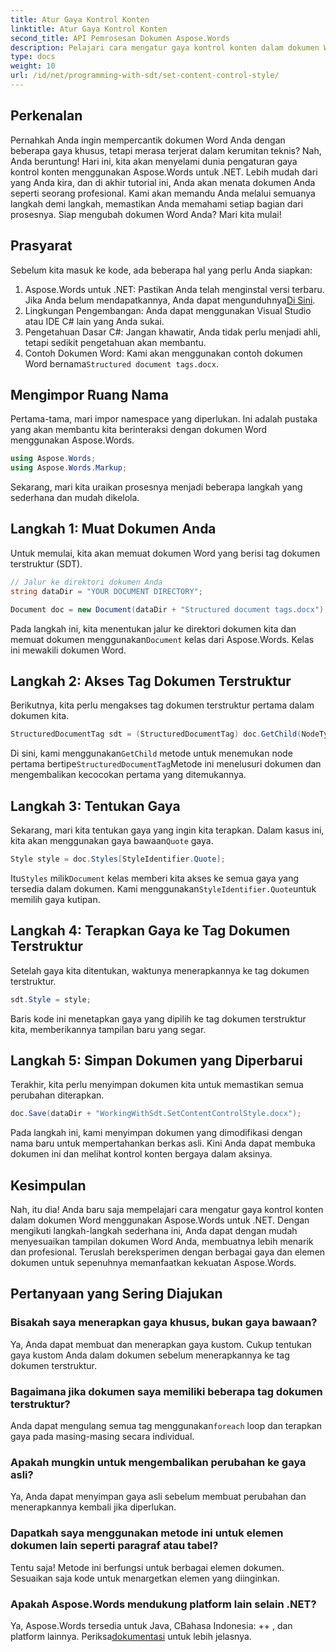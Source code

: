 ```yaml
---
title: Atur Gaya Kontrol Konten
linktitle: Atur Gaya Kontrol Konten
second_title: API Pemrosesan Dokumen Aspose.Words
description: Pelajari cara mengatur gaya kontrol konten dalam dokumen Word menggunakan Aspose.Words untuk .NET dengan panduan terperinci dan langkah demi langkah ini. Sempurna untuk meningkatkan estetika dokumen.
type: docs
weight: 10
url: /id/net/programming-with-sdt/set-content-control-style/
---
```

## Perkenalan

Pernahkah Anda ingin mempercantik dokumen Word Anda dengan beberapa gaya khusus, tetapi merasa terjerat dalam kerumitan teknis? Nah, Anda beruntung! Hari ini, kita akan menyelami dunia pengaturan gaya kontrol konten menggunakan Aspose.Words untuk .NET. Lebih mudah dari yang Anda kira, dan di akhir tutorial ini, Anda akan menata dokumen Anda seperti seorang profesional. Kami akan memandu Anda melalui semuanya langkah demi langkah, memastikan Anda memahami setiap bagian dari prosesnya. Siap mengubah dokumen Word Anda? Mari kita mulai!

## Prasyarat

Sebelum kita masuk ke kode, ada beberapa hal yang perlu Anda siapkan:

1.  Aspose.Words untuk .NET: Pastikan Anda telah menginstal versi terbaru. Jika Anda belum mendapatkannya, Anda dapat mengunduhnya[Di Sini](https://releases.aspose.com/words/net/).
2. Lingkungan Pengembangan: Anda dapat menggunakan Visual Studio atau IDE C# lain yang Anda sukai.
3. Pengetahuan Dasar C#: Jangan khawatir, Anda tidak perlu menjadi ahli, tetapi sedikit pengetahuan akan membantu.
4. Contoh Dokumen Word: Kami akan menggunakan contoh dokumen Word bernama`Structured document tags.docx`.

## Mengimpor Ruang Nama

Pertama-tama, mari impor namespace yang diperlukan. Ini adalah pustaka yang akan membantu kita berinteraksi dengan dokumen Word menggunakan Aspose.Words.

```csharp
using Aspose.Words;
using Aspose.Words.Markup;
```

Sekarang, mari kita uraikan prosesnya menjadi beberapa langkah yang sederhana dan mudah dikelola.

## Langkah 1: Muat Dokumen Anda

Untuk memulai, kita akan memuat dokumen Word yang berisi tag dokumen terstruktur (SDT).

```csharp
// Jalur ke direktori dokumen Anda
string dataDir = "YOUR DOCUMENT DIRECTORY";

Document doc = new Document(dataDir + "Structured document tags.docx");
```

 Pada langkah ini, kita menentukan jalur ke direktori dokumen kita dan memuat dokumen menggunakan`Document` kelas dari Aspose.Words. Kelas ini mewakili dokumen Word.

## Langkah 2: Akses Tag Dokumen Terstruktur

Berikutnya, kita perlu mengakses tag dokumen terstruktur pertama dalam dokumen kita.

```csharp
StructuredDocumentTag sdt = (StructuredDocumentTag) doc.GetChild(NodeType.StructuredDocumentTag, 0, true);
```

 Di sini, kami menggunakan`GetChild` metode untuk menemukan node pertama bertipe`StructuredDocumentTag`Metode ini menelusuri dokumen dan mengembalikan kecocokan pertama yang ditemukannya.

## Langkah 3: Tentukan Gaya

 Sekarang, mari kita tentukan gaya yang ingin kita terapkan. Dalam kasus ini, kita akan menggunakan gaya bawaan`Quote` gaya.

```csharp
Style style = doc.Styles[StyleIdentifier.Quote];
```

 Itu`Styles` milik`Document` kelas memberi kita akses ke semua gaya yang tersedia dalam dokumen. Kami menggunakan`StyleIdentifier.Quote`untuk memilih gaya kutipan.

## Langkah 4: Terapkan Gaya ke Tag Dokumen Terstruktur

Setelah gaya kita ditentukan, waktunya menerapkannya ke tag dokumen terstruktur.

```csharp
sdt.Style = style;
```

Baris kode ini menetapkan gaya yang dipilih ke tag dokumen terstruktur kita, memberikannya tampilan baru yang segar.

## Langkah 5: Simpan Dokumen yang Diperbarui

Terakhir, kita perlu menyimpan dokumen kita untuk memastikan semua perubahan diterapkan.

```csharp
doc.Save(dataDir + "WorkingWithSdt.SetContentControlStyle.docx");
```

Pada langkah ini, kami menyimpan dokumen yang dimodifikasi dengan nama baru untuk mempertahankan berkas asli. Kini Anda dapat membuka dokumen ini dan melihat kontrol konten bergaya dalam aksinya.

## Kesimpulan

Nah, itu dia! Anda baru saja mempelajari cara mengatur gaya kontrol konten dalam dokumen Word menggunakan Aspose.Words untuk .NET. Dengan mengikuti langkah-langkah sederhana ini, Anda dapat dengan mudah menyesuaikan tampilan dokumen Word Anda, membuatnya lebih menarik dan profesional. Teruslah bereksperimen dengan berbagai gaya dan elemen dokumen untuk sepenuhnya memanfaatkan kekuatan Aspose.Words.

## Pertanyaan yang Sering Diajukan

### Bisakah saya menerapkan gaya khusus, bukan gaya bawaan?  
Ya, Anda dapat membuat dan menerapkan gaya kustom. Cukup tentukan gaya kustom Anda dalam dokumen sebelum menerapkannya ke tag dokumen terstruktur.

### Bagaimana jika dokumen saya memiliki beberapa tag dokumen terstruktur?  
 Anda dapat mengulang semua tag menggunakan`foreach` loop dan terapkan gaya pada masing-masing secara individual.

### Apakah mungkin untuk mengembalikan perubahan ke gaya asli?  
Ya, Anda dapat menyimpan gaya asli sebelum membuat perubahan dan menerapkannya kembali jika diperlukan.

### Dapatkah saya menggunakan metode ini untuk elemen dokumen lain seperti paragraf atau tabel?  
Tentu saja! Metode ini berfungsi untuk berbagai elemen dokumen. Sesuaikan saja kode untuk menargetkan elemen yang diinginkan.

### Apakah Aspose.Words mendukung platform lain selain .NET?  
Ya, Aspose.Words tersedia untuk Java, CBahasa Indonesia: ++ , dan platform lainnya. Periksa[dokumentasi](https://reference.aspose.com/words/net/) untuk lebih jelasnya.